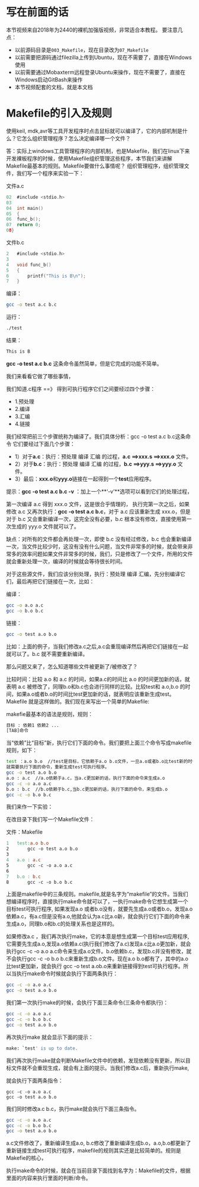 # 写在前面的话

本节视频来自2018年为2440的裸机加强版视频，非常适合本教程。
要注意几点：

* 以前源码目录是`003_Makefile`，现在目录改为`07_Makefile`
* 以前需要把源码通过filezilla上传到Ubuntu，现在不需要了，直接在Windows使用
* 以前需要通过Mobaxterm远程登录Ubuntu来操作，现在不需要了，直接在Windows启动GitBash来操作
* 本节视频配套的文档，就是本文档

# Makefile的引入及规则

使用keil, mdk,avr等工具开发程序时点击鼠标就可以编译了，它的内部机制是什么？它怎么组织管理程序？怎么决定编译哪一个文件？

答：实际上windows工具管理程序的内部机制，也是Makefile，我们在linux下来开发裸板程序的时候，使用Makefile组织管理这些程序，本节我们来讲解Makefile最基本的规则。Makefile要做什么事情呢？
组织管理程序，组织管理文件，我们写一个程序来实验一下：

文件a.c
```C
02	#include <stdio.h>
03
04	int main()
05	{
06	func_b();
07	return 0;
08}
```

文件b.c

```c
2	#include <stdio.h>
3
4	void func_b()
5	{
6		printf("This is B\n");
7	}
```

编译：

```bash
gcc -o test a.c b.c
```

运行：

```bash
./test
```

结果：

```bash
This is B
```

**gcc -o test a.c b.c**  这条命令虽然简单，但是它完成的功能不简单。

我们来看看它做了哪些事情，

我们知道.c程序 ==》 得到可执行程序它们之间要经过四个步骤：

* 1.预处理
* 2.编译
* 3.汇编
* 4.链接

我们经常把前三个步骤统称为编译了。我们具体分析：gcc -o test a.c b.c这条命令
它们要经过下面几个步骤：

* 1）对于**a.c**：执行：预处理 编译 汇编 的过程，**a.c ==>xxx.s ==>xxx.o** 文件。
* 2）对于**b.c**：执行：预处理 编译 汇编 的过程，**b.c ==>yyy.s ==>yyy.o** 文件。
* 3）最后：**xxx.o**和**yyy.o**链接在一起得到一个**test**应用程序。

提示：**gcc -o test a.c b.c -v** ：加上一个**‘-v’**选项可以看到它们的处理过程，

第一次编译 a.c 得到 xxx.o 文件，这是很合乎情理的， 执行完第一次之后，如果修改 a.c 又再次执行：**gcc -o test a.c b.c**，对于 a.c 应该重新生成 xxx.o，但是对于 b.c 又会重新编译一次，这完全没有必要，b.c 根本没有修改，直接使用第一次生成的 yyy.o 文件就可以了。

缺点：对所有的文件都会再处理一次，即使 b.c 没有经过修改，b.c 也会重新编译一次，当文件比较少时，这没有没有什么问题，当文件非常多的时候，就会带来非常多的效率问题如果文件非常多的时候，我们，只是修改了一个文件，所用的文件就会重新处理一次，编译的时候就会等待很长时间。

对于这些源文件，我们应该分别处理，执行：预处理 编译 汇编，先分别编译它们，最后再把它们链接在一次，比如：

编译：

```bash
gcc -o a.o a.c
gcc -o b.o b.c
```

链接：

```bash
gcc -o test a.o b.o
```

比如：上面的例子，当我们修改a.c之后,a.c会重现编译然后再把它们链接在一起就可以了。b.c
就不需要重新编译。

那么问题又来了，怎么知道哪些文件被更新了/被修改了？

比较时间：比较 a.o 和 a.c 的时间，如果a.c的时间比 a.o 的时间更加新的话，就表明 a.c 被修改了，同理b.o和b.c也会进行同样的比较。比较test和 a.o,b.o 的时间，如果a.o或者b.o的时间比test更加新的话，就表明应该重新生成test。Makefile
就是这样做的。我们现在来写出一个简单的Makefile:

makefie最基本的语法是规则，规则：

```bash
目标 : 依赖1 依赖2 ...
[TAB]命令
```

当“依赖”比“目标”新，执行它们下面的命令。我们要把上面三个命令写成makefile规则，如下：

```bash
test ：a.o b.o  //test是目标，它依赖于a.o b.o文件，一旦a.o或者b.o比test新的时候，
就需要执行下面的命令，重新生成test可执行程序。
gcc -o test a.o b.o
a.o : a.c  //a.o依赖于a.c，当a.c更加新的话，执行下面的命令来生成a.o
gcc -c -o a.o a.c
b.o : b.c  //b.o依赖于b.c,当b.c更加新的话，执行下面的命令，来生成b.o
gcc -c -o b.o b.c
```

我们来作一下实验：

在改目录下我们写一个Makefile文件：

文件：Makefile

```Makefile
1	test:a.o b.o
2		gcc -o test a.o b.o
3	
4	a.o : a.c
5		gcc -c -o a.o a.c
6
7	b.o : b.c
8		gcc -c -o b.o b.c
```

上面是makefile中的三条规则。makefile,就是名字为“makefile”的文件。当我们想编译程序时，直接执行make命令就可以了，一执行make命令它想生成第一个目标test可执行程序,
如果发现a.o 或者b.o没有，就要先生成a.o或者b.o，发现a.o依赖a.c，有a.c但是没有a.o,他就会认为a.c比a.o新，就会执行它们下面的命令来生成a.o，同理b.o和b.c的处理关系也是这样的。

如果修改a.c ，我们再次执行make，它的本意是想生成第一个目标test应用程序,它需要先生成a.o,发现a.o依赖a.c(执行我们修改了a.c)发现a.c比a.o更加新，就会执行gcc -c -o a.o
a.c命令来生成a.o文件。b.o依赖b.c，发现b.c并没有修改，就不会执行gcc -c -o b.o
b.c来重新生成b.o文件。现在a.o b.o都有了，其中的a.o比test更加新，就会执行 gcc -o
test a.ob.o来重新链接得到test可执行程序。所以当执行make命令时候就会执行下面两条执行：

```bash
gcc -c -o a.o a.c
gcc -o test a.o b.o
```

我们第一次执行make的时候，会执行下面三条命令(三条命令都执行)：

```bash
gcc -c -o a.o a.c
gcc -c -o b.o b.c
gcc -o test a.o b.o
```

再次执行make 就会显示下面的提示：

```bash
make: `test' is up to date.
```

我们再次执行make就会判断Makefile文件中的依赖，发现依赖没有更新，所以目标文件就不会重现生成，就会有上面的提示。当我们修改a.c后，重新执行make,

就会执行下面两条指令：

```ash
gcc -c -o a.o a.c
gcc -o test a.o b.o
```

我们同时修改a.c b.c，执行make就会执行下面三条指令。

```bash
gcc -c -o a.o a.c
gcc -c -o b.o b.c
gcc -o test a.o b.o
```

a.c文件修改了，重新编译生成a.o, b.c修改了重新编译生成b.o，a.o,b.o都更新了重新链接生成test可执行程序，makefile的规则其实还是比较简单的。规则是Makefie的核心，

执行make命令的时候，就会在当前目录下面找到名字为：Makefile的文件，根据里面的内容来执行里面的判断/命令。
